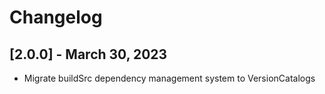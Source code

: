 # Changelog

## [2.0.0] - March 30, 2023

- Migrate buildSrc dependency management system to VersionCatalogs